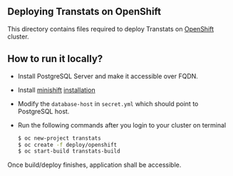 ## Deploying Transtats on OpenShift

This directory contains files required to deploy Transtats on [OpenShift](https://www.openshift.org/) cluster.

## How to run it locally?

- Install PostgreSQL Server and make it accessible over FQDN.
- Install [minishift](https://github.com/minishift/minishift)   [installation](https://fedoramagazine.org/run-openshift-locally-minishift/)
- Modify the `database-host` in `secret.yml` which should point to PostgreSQL host.
- Run the following commands after you login to your cluster on terminal

  ```sh
  $ oc new-project transtats
  $ oc create -f deploy/openshift
  $ oc start-build transtats-build
  ```

Once build/deploy finishes, application shall be accessible.
